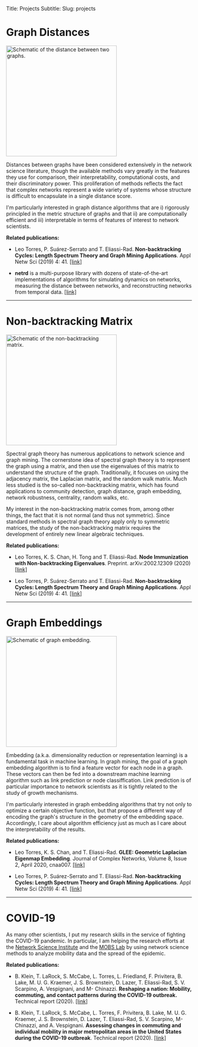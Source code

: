 Title: Projects
Subtitle: 
Slug: projects


# Graph Distances

<div class="project-pic">
<img class="project-img"
    alt="Schematic of the distance between two graphs."
    src="../images/distance.jpg"
    height="300"/>
</div>

Distances between graphs have been considered extensively in the network
science literature, though the available methods vary greatly in the
features they use for comparison, their interpretability, computational
costs, and their discriminatory power.  This proliferation of methods
reflects the fact that complex networks represent a wide variety of systems
whose structure is difficult to encapsulate in a single distance score.

I'm particularly interested in graph distance algorithms that are i)
rigorously principled in the metric structure of graphs and that ii) are
computationally efficient and iii) interpretable in terms of features of
interest to network scientists. 

**Related publications:**

+ Leo Torres, P. Suárez-Serrato and T. Eliassi-Rad. **Non-backtracking
  Cycles: Length Spectrum Theory and Graph Mining Applications**. Appl Netw
  Sci (2019) 4: 41. [[link]](https://doi.org/10.1007/s41109-019-0147-y)

+ **netrd** is a multi-purpose library with dozens of state-of-the-art
  implementations of algorithms for simulating dynamics on networks,
  measuring the distance between networks, and reconstructing networks from
  temporal data. [[link]](https://github.com/netsiphd/netrd)


------------------------------------------------------------

# Non-backtracking Matrix

<div class="project-pic">
<img class="project-img"
    alt="Schematic of the non-backtracking matrix."
    src="../images/nbm.jpg"
    height="300" />
</div>

Spectral graph theory has numerous applications to network science and
graph mining. The cornerstone idea of spectral graph theory is to represent
the graph using a matrix, and then use the eigenvalues of this matrix to
understand the structure of the graph. Traditionally, it focuses on using
the adjacency matrix, the Laplacian matrix, and the random walk
matrix. Much less studied is the so-called non-backtracking matrix, which
has found applications to community detection, graph distance, graph
embedding, network robustness, centrality, random walks, etc.

My interest in the non-backtracking matrix comes from, among other things,
the fact that it is not normal (and thus not symmetric). Since standard
methods in spectral graph theory apply only to symmetric matrices, the
study of the non-backtracking matrix requires the development of entirely
new linear algebraic techniques.

**Related publications:**

+ Leo Torres, K. S. Chan, H. Tong and T. Eliassi-Rad. **Node Immunization
  with Non-backtracking Eigenvalues**. Preprint. arXiv:2002.12309 (2020)
  [[link]](https://arxiv.org/abs/2002.12309)

+ Leo Torres, P. Suárez-Serrato and T. Eliassi-Rad. **Non-backtracking
  Cycles: Length Spectrum Theory and Graph Mining Applications**. Appl Netw
  Sci (2019) 4: 41. [[link]](https://doi.org/10.1007/s41109-019-0147-y)


------------------------------------------------------------

# Graph Embeddings

<div class="project-pic">
<img class="project-img"
    alt="Schematic of graph embedding."
    src="../images/embedding.jpg"
    height="300" />
</div>

Embedding (a.k.a. dimensionality reduction or representation learning) is a
fundamental task in machine learning.  In graph mining, the goal of a graph
embedding algorithm is to find a feature vector for each node in a
graph. These vectors can then be fed into a downstream machine learning
algorithm such as link prediction or node classiffication. Link prediction
is of particular importance to network scientists as it is tightly related
to the study of growth mechanisms. 

I'm particularly interested in graph embedding algorithms that try not only
to optimize a certain objective function, but that propose a different way
of encoding the graph's structure in the geometry of the embedding
space. Accordingly, I care about algorithm efficiency just as much as I
care about the interpretability of the results.

**Related publications:**

+ Leo Torres, K. S. Chan, and T. Eliassi-Rad. **GLEE: Geometric Laplacian
  Eigenmap Embedding**. Journal of Complex Networks, Volume 8, Issue 2,
  April 2020,
  cnaa007. [[link]](https://academic.oup.com/comnet/article/8/2/cnaa007/5775302?guestAccessKey=a6a1e399-bc7d-48db-82ad-5a3beabd81bf)

+ Leo Torres, P. Suárez-Serrato and T. Eliassi-Rad. **Non-backtracking
  Cycles: Length Spectrum Theory and Graph Mining Applications**. Appl Netw
  Sci (2019) 4: 41. [[link]](https://doi.org/10.1007/s41109-019-0147-y)


------------------------------------------------------------

# COVID-19

As many other scientists, I put my research skills in the service of
fighting the COVID-19 pandemic. In particular, I am helping the research
efforts at the [Network Science
Institute](https://www.networkscienceinstitute.org/covid-19) and the [MOBS
Lab](http://mobs-lab.org/) by using network science methods to analyze
mobility data and the spread of the epidemic.

**Related publications:**

+ B. Klein, T. LaRock, S. McCabe, L. Torres, L. Friedland, F. Privitera,
  B. Lake, M. U. G. Kraemer, J. S. Brownstein, D. Lazer, T. Eliassi-Rad,
  S. V. Scarpino, A. Vespignani, and M- Chinazzi. **Reshaping a nation:
  Mobility, commuting, and contact patterns during the COVID-19 outbreak.**
  Technical report
  (2020). [[link]](https://www.mobs-lab.org/uploads/6/7/8/7/6787877/covid19mobility_report2.pdf)

+ B. Klein, T. LaRock, S. McCabe, L. Torres, F. Privitera, B. Lake,
  M. U. G. Kraemer, J. S. Brownstein, D. Lazer, T. Eliassi-Rad,
  S. V. Scarpino, M- Chinazzi, and A. Vespignani. **Assessing changes in
  commuting and individual mobility in major metropolitan areas in the
  United States during the COVID-19 outbreak**. Technical
  report (2020). [[link]](https://www.mobs-lab.org/uploads/6/7/8/7/6787877/assessing_mobility_changes_in_the_united_states_during_the_covid_19_outbreak.pdf)

